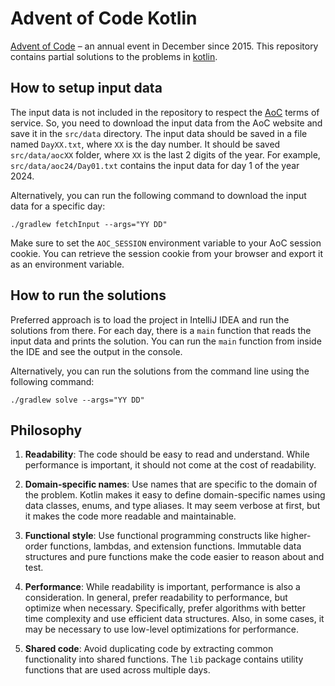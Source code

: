 # Advent of Code Kotlin

[Advent of Code][aoc] – an annual event in December since 2015.
This repository contains partial solutions to the problems in [kotlin].

## How to setup input data

The input data is not included in the repository to respect the [AoC][aoc] terms of service.
So, you need to download the input data from the AoC website and save it in the `src/data` directory.
The input data should be saved in a file named `DayXX.txt`, where `XX` is the day number.
It should be saved `src/data/aocXX` folder, where `XX` is the last 2 digits of the year.
For example, `src/data/aoc24/Day01.txt` contains the input data for day 1 of the year 2024.

Alternatively, you can run the following command to download the input data for a specific day:

```shell
./gradlew fetchInput --args="YY DD"
```

Make sure to set the `AOC_SESSION` environment variable to your AoC session cookie.
You can retrieve the session cookie from your browser and export it as an environment variable.

## How to run the solutions

Preferred approach is to load the project in IntelliJ IDEA and run the solutions from there.
For each day, there is a `main` function that reads the input data and prints the solution.
You can run the `main` function from inside the IDE and see the output in the console.

Alternatively, you can run the solutions from the command line using the following command:

```shell
./gradlew solve --args="YY DD"
```

## Philosophy

1. **Readability**: The code should be easy to read and understand. 
While performance is important, it should not come at the cost of readability.

2. **Domain-specific names**: Use names that are specific to the domain of the problem.
Kotlin makes it easy to define domain-specific names using data classes, enums, and type aliases.
It may seem verbose at first, but it makes the code more readable and maintainable.

3. **Functional style**: Use functional programming constructs like higher-order functions, lambdas, and extension functions.
Immutable data structures and pure functions make the code easier to reason about and test.

4. **Performance**: While readability is important, performance is also a consideration.
In general, prefer readability to performance, but optimize when necessary.
Specifically, prefer algorithms with better time complexity and use efficient data structures.
Also, in some cases, it may be necessary to use low-level optimizations for performance.

5. **Shared code**: Avoid duplicating code by extracting common functionality into shared functions.
The `lib` package contains utility functions that are used across multiple days.

[aoc]: https://adventofcode.com
[kotlin]: https://kotlinlang.org
